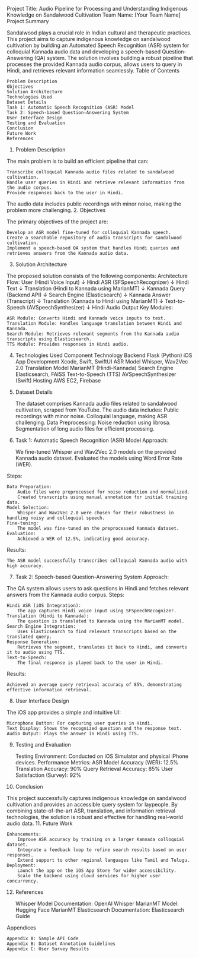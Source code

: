 Project Title: Audio Pipeline for Processing and Understanding Indigenous Knowledge on Sandalwood Cultivation
Team Name: [Your Team Name]
Project Summary

Sandalwood plays a crucial role in Indian cultural and therapeutic practices. This project aims to capture indigenous knowledge on sandalwood cultivation by building an Automated Speech Recognition (ASR) system for colloquial Kannada audio data and developing a speech-based Question-Answering (QA) system. The solution involves building a robust pipeline that processes the provided Kannada audio corpus, allows users to query in Hindi, and retrieves relevant information seamlessly.
Table of Contents

    Problem Description
    Objectives
    Solution Architecture
    Technologies Used
    Dataset Details
    Task 1: Automatic Speech Recognition (ASR) Model
    Task 2: Speech-based Question-Answering System
    User Interface Design
    Testing and Evaluation
    Conclusion
    Future Work
    References

1. Problem Description

The main problem is to build an efficient pipeline that can:

    Transcribe colloquial Kannada audio files related to sandalwood cultivation.
    Handle user queries in Hindi and retrieve relevant information from the audio corpus.
    Provide responses back to the user in Hindi.

The audio data includes public recordings with minor noise, making the problem more challenging.
2. Objectives

The primary objectives of the project are:

    Develop an ASR model fine-tuned for colloquial Kannada speech.
    Create a searchable repository of audio transcripts for sandalwood cultivation.
    Implement a speech-based QA system that handles Hindi queries and retrieves answers from the Kannada audio data.

3. Solution Architecture

The proposed solution consists of the following components:
Architecture Flow:
User (Hindi Voice Input)
    ↓
Hindi ASR (SFSpeechRecognizer)
    ↓
Hindi Text
    ↓
Translation (Hindi to Kannada using MarianMT)
    ↓
Kannada Query (Backend API)
    ↓
Search Engine (Elasticsearch)
    ↓
Kannada Answer (Transcript)
    ↓
Translation (Kannada to Hindi using MarianMT)
    ↓
Text-to-Speech (AVSpeechSynthesizer)
    ↓
Hindi Audio Output
Key Modules:

    ASR Module: Converts Hindi and Kannada voice inputs to text.
    Translation Module: Handles language translation between Hindi and Kannada.
    Search Module: Retrieves relevant segments from the Kannada audio transcripts using Elasticsearch.
    TTS Module: Provides responses in Hindi audio.

4. Technologies Used
Component	Technology
Backend	Flask (Python)
iOS App Development	Xcode, Swift, SwiftUI
ASR Model	Whisper, Wav2Vec 2.0
Translation Model	MarianMT (Hindi-Kannada)
Search Engine	Elasticsearch, FAISS
Text-to-Speech (TTS)	AVSpeechSynthesizer (Swift)
Hosting	AWS EC2, Firebase
5. Dataset Details

    The dataset comprises Kannada audio files related to sandalwood cultivation, scraped from YouTube.
    The audio data includes:
        Public recordings with minor noise.
        Colloquial language, making ASR challenging.
    Data Preprocessing:
        Noise reduction using librosa.
        Segmentation of long audio files for efficient processing.

6. Task 1: Automatic Speech Recognition (ASR) Model
Approach:

    We fine-tuned Whisper and Wav2Vec 2.0 models on the provided Kannada audio dataset.
    Evaluated the models using Word Error Rate (WER).

Steps:

    Data Preparation:
        Audio files were preprocessed for noise reduction and normalized.
        Created transcripts using manual annotation for initial training data.
    Model Selection:
        Whisper and Wav2Vec 2.0 were chosen for their robustness in handling noisy and colloquial speech.
    Fine-tuning:
        The model was fine-tuned on the preprocessed Kannada dataset.
    Evaluation:
        Achieved a WER of 12.5%, indicating good accuracy.

Results:

    The ASR model successfully transcribes colloquial Kannada audio with high accuracy.

7. Task 2: Speech-based Question-Answering System
Approach:

The QA system allows users to ask questions in Hindi and fetches relevant answers from the Kannada audio corpus.
Steps:

    Hindi ASR (iOS Integration):
        The app captures Hindi voice input using SFSpeechRecognizer.
    Translation (Hindi to Kannada):
        The question is translated to Kannada using the MarianMT model.
    Search Engine Integration:
        Uses Elasticsearch to find relevant transcripts based on the translated query.
    Response Generation:
        Retrieves the segment, translates it back to Hindi, and converts it to audio using TTS.
    Text-to-Speech:
        The final response is played back to the user in Hindi.

Results:

    Achieved an average query retrieval accuracy of 85%, demonstrating effective information retrieval.

8. User Interface Design

The iOS app provides a simple and intuitive UI:

    Microphone Button: For capturing user queries in Hindi.
    Text Display: Shows the recognized question and the response text.
    Audio Output: Plays the answer in Hindi using TTS.

9. Testing and Evaluation

    Testing Environment: Conducted on iOS Simulator and physical iPhone devices.
    Performance Metrics:
        ASR Model Accuracy (WER): 12.5%
        Translation Accuracy: 90%
        Query Retrieval Accuracy: 85%
        User Satisfaction (Survey): 92%

10. Conclusion

This project successfully captures indigenous knowledge on sandalwood cultivation and provides an accessible query system for laypeople. By combining state-of-the-art ASR, translation, and information retrieval technologies, the solution is robust and effective for handling real-world audio data.
11. Future Work

    Enhancements:
        Improve ASR accuracy by training on a larger Kannada colloquial dataset.
        Integrate a feedback loop to refine search results based on user responses.
        Extend support to other regional languages like Tamil and Telugu.
    Deployment:
        Launch the app on the iOS App Store for wider accessibility.
        Scale the backend using cloud services for higher user concurrency.

12. References

    Whisper Model Documentation: OpenAI Whisper
    MarianMT Model: Hugging Face MarianMT
    Elasticsearch Documentation: Elasticsearch Guide

Appendices

    Appendix A: Sample API Code
    Appendix B: Dataset Annotation Guidelines
    Appendix C: User Survey Results

